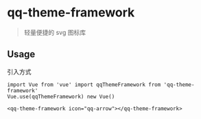 # qq-theme-framework

> 轻量便捷的 svg 图标库

## Usage

引入方式

```vue
import Vue from 'vue' import qqThemeFramework from 'qq-theme-framework'
Vue.use(qqThemeFramework) new Vue()

<qq-theme-framework icon="qq-arrow"></qq-theme-framework>
```
